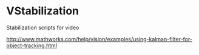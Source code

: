 # VStabilization
Stabilization scripts for video


http://www.mathworks.com/help/vision/examples/using-kalman-filter-for-object-tracking.html
